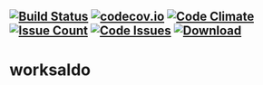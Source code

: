 [![Build Status](https://travis-ci.org/konikvranik/worksaldo.svg?branch=master)](https://travis-ci.org/konikvranik/worksaldo) [![codecov.io](https://codecov.io/github/konikvranik/worksaldo/coverage.svg?branch=master)](https://codecov.io/github/konikvranik/worksaldo?branch=master) [![Code Climate](https://codeclimate.com/github/konikvranik/worksaldo/badges/gpa.svg)](https://codeclimate.com/github/konikvranik/worksaldo) [![Issue Count](https://codeclimate.com/github/konikvranik/worksaldo/badges/issue_count.svg)](https://codeclimate.com/github/konikvranik/worksaldo) [![Code Issues](https://www.quantifiedcode.com/api/v1/project/4ec4d485b6884f76a74d5799c08d14dc/badge.svg)](https://www.quantifiedcode.com/app/project/4ec4d485b6884f76a74d5799c08d14dc) [ ![Download](https://api.bintray.com/packages/konikvranik/android/worksaldo/images/download.svg) ](https://bintray.com/konikvranik/android/worksaldo/_latestVersion)
----
# worksaldo
